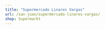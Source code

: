 ```yaml
---
title: "Supermercado Linares Vargas"
url: /san-juan/supermercado-linares-vargas/
shop: Supermarkt
---
```

